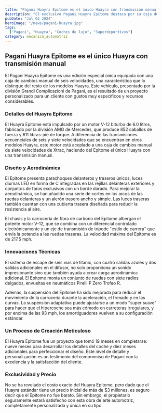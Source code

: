 ```yaml
---
title: "Pagani Huayra Epitome es el único Huayra con transmisión manual"
description: "El exclusivo Pagani Huayra Epitome destaca por su caja de cambios manual de seis velocidades y su potente motor V-12 biturbo."
pubDate: "Jul 02 2024"
heroImage: "/news/pagani-huayra.jpg"
tags:
  ["Pagani", "Huayra", "Coches de lujo", "Superdeportivos"]
category: mecanica_automotriz
---
```


## Pagani Huayra Epitome es el único Huayra con transmisión manual

El Pagani Huayra Epitome es una edición especial única equipada con una caja de cambios manual de seis velocidades, una característica que lo distingue del resto de los modelos Huayra. Este vehículo, presentado por la división Grandi Complicazioni de Pagani, es el resultado de un proyecto personalizado para un cliente con gustos muy específicos y recursos considerables.

### Detalles del Huayra Epitome

El Huayra Epitome está impulsado por un motor V-12 biturbo de 6.0 litros, fabricado por la división AMG de Mercedes, que produce 852 caballos de fuerza y 811 libras-pie de torque. A diferencia de las transmisiones secuenciales de seis y siete velocidades que se encuentran en otros modelos Huayra, este motor está acoplado a una caja de cambios manual de siete velocidades de Xtrac, haciendo del Epitome el único Huayra con una transmisión manual.

### Diseño y Aerodinámica

El Epitome presenta parachoques delanteros y traseros únicos, luces diurnas LED en forma de C integradas en las rejillas delanteras exteriores y conjuntos de faros exclusivos con un borde dorado. Para mejorar la aerodinámica, se han añadido una serie de cortes en los arcos de las ruedas delanteras y un alerón trasero ancho y simple. Las luces traseras también cuentan con una cubierta trasera diseñada para reducir la resistencia al aire.

El chasis y la carrocería de fibra de carbono del Epitome albergan el potente motor V-12, que se combina con un diferencial controlado electrónicamente y un eje de transmisión de trípode "estilo de carrera" que envía la potencia a las ruedas traseras. La velocidad máxima del Epitome es de 217.5 mph.

### Innovaciones Técnicas

El sistema de escape de seis vías de titanio, con cuatro salidas azules y dos salidas adicionales en el difusor, no solo proporciona un sonido impresionante sino que también ayuda a crear carga aerodinámica adicional. El Epitome monta un conjunto de ruedas con siete radios delgados, envueltas en neumáticos Pirelli P Zero Trofeo R.

Además, la suspensión del Epitome ha sido mejorada para reducir el movimiento de la carrocería durante la aceleración, el frenado y en las curvas. La suspensión adaptativa puede ajustarse a un modo "super suave" para hacer que el hipercoche sea más cómodo en carreteras irregulares, y por encima de las 93 mph, los amortiguadores vuelven a su configuración estándar.

### Un Proceso de Creación Meticuloso

El Huayra Epitome fue un proyecto que tomó 19 meses en completarse: nueve meses para desarrollar los detalles del coche y diez meses adicionales para perfeccionar el diseño. Este nivel de detalle y personalización es un testimonio del compromiso de Pagani con la excelencia y la satisfacción del cliente.

### Exclusividad y Precio

No se ha revelado el costo exacto del Huayra Epitome, pero dado que el Huayra estándar tiene un precio inicial de más de $3 millones, es seguro decir que el Epitome no fue barato. Sin embargo, el propietario seguramente estará satisfecho con esta obra de arte automotriz, completamente personalizada y única en su tipo.